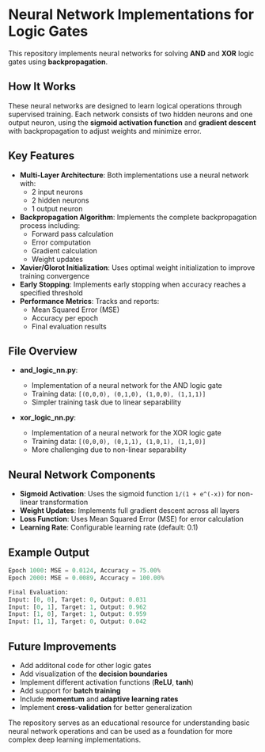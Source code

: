 # Neural Network Implementations for Logic Gates
This repository implements neural networks for solving **AND** and **XOR** logic gates using **backpropagation**. 

## How It Works
These neural networks are designed to learn logical operations through supervised training. Each network consists of two hidden neurons and one output neuron, using the **sigmoid activation function** and **gradient descent** with backpropagation to adjust weights and minimize error.

## Key Features
* **Multi-Layer Architecture**: Both implementations use a neural network with:
  * 2 input neurons
  * 2 hidden neurons
  * 1 output neuron
* **Backpropagation Algorithm**: Implements the complete backpropagation process including:
  * Forward pass calculation
  * Error computation
  * Gradient calculation
  * Weight updates
* **Xavier/Glorot Initialization**: Uses optimal weight initialization to improve training convergence
* **Early Stopping**: Implements early stopping when accuracy reaches a specified threshold
* **Performance Metrics**: Tracks and reports:
  * Mean Squared Error (MSE)
  * Accuracy per epoch
  * Final evaluation results

## File Overview
* **and_logic_nn.py**:
  * Implementation of a neural network for the AND logic gate
  * Training data: `[(0,0,0), (0,1,0), (1,0,0), (1,1,1)]`
  * Simpler training task due to linear separability
  
* **xor_logic_nn.py**:
  * Implementation of a neural network for the XOR logic gate
  * Training data: `[(0,0,0), (0,1,1), (1,0,1), (1,1,0)]`
  * More challenging due to non-linear separability

## Neural Network Components
* **Sigmoid Activation**: Uses the sigmoid function `1/(1 + e^(-x))` for non-linear transformation
* **Weight Updates**: Implements full gradient descent across all layers
* **Loss Function**: Uses Mean Squared Error (MSE) for error calculation
* **Learning Rate**: Configurable learning rate (default: 0.1)

## Example Output
```python
Epoch 1000: MSE = 0.0124, Accuracy = 75.00%
Epoch 2000: MSE = 0.0089, Accuracy = 100.00%

Final Evaluation:
Input: [0, 0], Target: 0, Output: 0.031
Input: [0, 1], Target: 1, Output: 0.962
Input: [1, 0], Target: 1, Output: 0.959
Input: [1, 1], Target: 0, Output: 0.042
```

## Future Improvements
* Add additonal code for other logic gates
* Add visualization of the **decision boundaries**
* Implement different activation functions (**ReLU**, **tanh**)
* Add support for **batch training**
* Include **momentum** and **adaptive learning rates**
* Implement **cross-validation** for better generalization

The repository serves as an educational resource for understanding basic neural network operations and can be used as a foundation for more complex deep learning implementations.
